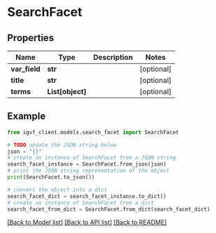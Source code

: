 # SearchFacet


## Properties

Name | Type | Description | Notes
------------ | ------------- | ------------- | -------------
**var_field** | **str** |  | [optional] 
**title** | **str** |  | [optional] 
**terms** | **List[object]** |  | [optional] 

## Example

```python
from igvf_client.models.search_facet import SearchFacet

# TODO update the JSON string below
json = "{}"
# create an instance of SearchFacet from a JSON string
search_facet_instance = SearchFacet.from_json(json)
# print the JSON string representation of the object
print(SearchFacet.to_json())

# convert the object into a dict
search_facet_dict = search_facet_instance.to_dict()
# create an instance of SearchFacet from a dict
search_facet_from_dict = SearchFacet.from_dict(search_facet_dict)
```
[[Back to Model list]](../README.md#documentation-for-models) [[Back to API list]](../README.md#documentation-for-api-endpoints) [[Back to README]](../README.md)


